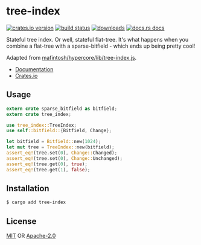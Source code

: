 # tree-index
[![crates.io version][1]][2] [![build status][3]][4]
[![downloads][5]][6] [![docs.rs docs][7]][8]

Stateful tree index. Or well, stateful flat-tree. It's what happens when you
combine a flat-tree with a sparse-bitfield - which ends up being pretty cool!

Adapted from
[mafintosh/hypercore/lib/tree-index.js](https://github.com/mafintosh/hypercore/blob/master/lib/tree-index.js).

- [Documentation][8]
- [Crates.io][2]

## Usage
```rust
extern crate sparse_bitfield as bitfield;
extern crate tree_index;

use tree_index::TreeIndex;
use self::bitfield::{Bitfield, Change};

let bitfield = Bitfield::new(1024);
let mut tree = TreeIndex::new(bitfield);
assert_eq!(tree.set(0), Change::Changed);
assert_eq!(tree.set(0), Change::Unchanged);
assert_eq!(tree.get(0), true);
assert_eq!(tree.get(1), false);
```

## Installation
```sh
$ cargo add tree-index
```

## License
[MIT](./LICENSE-MIT) OR [Apache-2.0](./LICENSE-APACHE)

[1]: https://img.shields.io/crates/v/tree-index.svg?style=flat-square
[2]: https://crates.io/crates/tree-index
[3]: https://img.shields.io/travis/datrs/tree-index/master.svg?style=flat-square
[4]: https://travis-ci.org/datrs/tree-index
[5]: https://img.shields.io/crates/d/tree-index.svg?style=flat-square
[6]: https://crates.io/crates/tree-index
[7]: https://img.shields.io/badge/docs-latest-blue.svg?style=flat-square
[8]: https://docs.rs/tree-index
